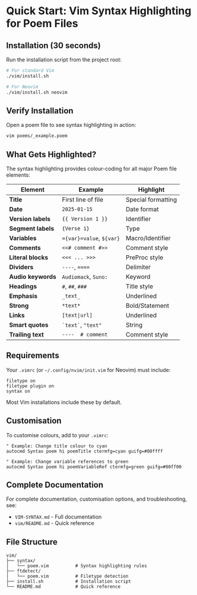 # Quick Start: Vim Syntax Highlighting for Poem Files

## Installation (30 seconds)

Run the installation script from the project root:

```bash
# For standard Vim
./vim/install.sh

# For Neovim
./vim/install.sh neovim
```

## Verify Installation

Open a poem file to see syntax highlighting in action:

```bash
vim poems/_example.poem
```

## What Gets Highlighted?

The syntax highlighting provides colour-coding for all major Poem file elements:

| Element | Example | Highlight |
|---------|---------|-----------|
| **Title** | First line of file | Special formatting |
| **Date** | `2025-01-15` | Date format |
| **Version labels** | `{{ Version 1 }}` | Identifier |
| **Segment labels** | `{Verse 1}` | Type |
| **Variables** | `={var}=value`, `${var}` | Macro/Identifier |
| **Comments** | `<<# comment #>>` | Comment style |
| **Literal blocks** | `<<< ... >>>` | PreProc style |
| **Dividers** | `----`, `====` | Delimiter |
| **Audio keywords** | `Audiomack`, `Suno:` | Keyword |
| **Headings** | `#`, `##`, `###` | Title style |
| **Emphasis** | `_text_` | Underlined |
| **Strong** | `*text*` | Bold/Statement |
| **Links** | `[text\|url]` | Underlined |
| **Smart quotes** | `` `text` ``, `"text"` | String |
| **Trailing text** | `----  # comment` | Comment style |

## Requirements

Your `.vimrc` (or `~/.config/nvim/init.vim` for Neovim) must include:

```vim
filetype on
filetype plugin on
syntax on
```

Most Vim installations include these by default.

## Customisation

To customise colours, add to your `.vimrc`:

```vim
" Example: Change title colour to cyan
autocmd Syntax poem hi poemTitle ctermfg=cyan guifg=#00ffff

" Example: Change variable references to green
autocmd Syntax poem hi poemVariableRef ctermfg=green guifg=#00ff00
```

## Complete Documentation

For complete documentation, customisation options, and troubleshooting, see:
- `VIM-SYNTAX.md` - Full documentation
- `vim/README.md` - Quick reference

## File Structure

```
vim/
├── syntax/
│   └── poem.vim          # Syntax highlighting rules
├── ftdetect/
│   └── poem.vim          # Filetype detection
├── install.sh            # Installation script
└── README.md             # Quick reference
```

